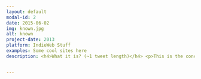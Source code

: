 ```yaml
---
layout: default
modal-id: 2
date: 2015-06-02
img: known.jpg
alt: known
project-date: 2013
platform: IndieWeb Stuff
examples: Some cool sites here
description: <h4>What it is? (~1 tweet length)</h4> <p>This is the concise explanation that succintly says it all or at least hints at it in a teasingly way. Like how different and indieweb @withknown is.</p> <h4>How this Creates a Connected Learning Space (~2 tweets length)</h4> <p>A general explanation of what fucntionalities,  feature it offers to enable the idea of a connected course,</p> <h4>How This Demonstrates Equity By Design?</h4> <p>A sentence or two about how the platform addresses equity in its design.</p> <h4>The Origin Story</h4> <p>A few paragraphs, even with <a href="#" target="_blank">links</a> that give a bit of a "where the heck did this come from" story.</p> <p>Yes, multiple paragraphs are more than cool.</p> <h4>Front Stage Demo (what it looks like to the public)</h4> <p><img src="http://placehold.it/480x360&text=embed+code+for+your+video"></p> <h4>Back Stage Demo (what it looks like to manage)</h4> <p><img src="http://placehold.it/480x360&text=embed+code+for+your+video"></p> <h4>Technologies and Costs</h4> <ul> <li><a href="#" target="_blank">Name it</a> (cost) plus extra descriptions </li> <li><a href="#" target="_blank">Name Another</a> (cost) plus extra descriptions </li> </ul> <h4>Skill Levels Required</h4> <p>A general description to give someone an idea what it might take</p> <h4>Examples</h4> <ul> <li>Name (Date(s) - institution or organization)  <a href="#" target="_blank">link</a></li> <li>Name (Date(s) - institution or organization)  <a href="#" target="_blank">link</a></li> <li>Name (Date(s) - institution or organization)  <a href="#" target="_blank">link</a></li> <li>Name (Date(s) - institution or organization)  <a href="#" target="_blank">link</a></li> </ul> <h4>Guides, Resources, Tutorials</h4> <ul> <li><a href="#" target="_blank">A descriptive link title</a>  (Source)</li> <li><a href="#" target="_blank">A descriptive link title</a>  (Source)</li> <li><a href="#" target="_blank">A descriptive link title</a>  (Source)</li> <li><a href="#" target="_blank">A descriptive link title</a>  (Source) perhaps with some extra details?</li> </ul> <h4>Challenges</h4> <ul> <li>This is hard.</li> <li>It's so new.</li> <li>I hate beets.</li> </ul>


---
```

